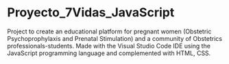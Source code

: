 # Proyecto_7Vidas_JavaScript
Project to create an educational platform for pregnant women (Obstetric Psychoprophylaxis and Prenatal Stimulation) and a community of Obstetrics professionals-students. Made with the Visual Studio Code IDE using the JavaScript programming language and complemented with HTML, CSS.
